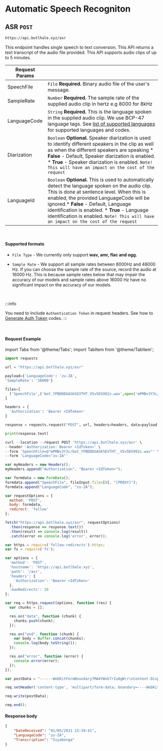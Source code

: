 # Automatic Speech Recogniton
## ASR `POST`

```bash
https://api.botlhale.xyz/asr
```
This endpoint handles single speech to text conversion. This API returns a text transcript of the audio file provided. This API supports audio clips of up to 5 minutes.

Request Params | |
| ------------- | ------------- |
| SpeechFile  | `File` **Required.** Binary audio file of the user's message.| 
| SampleRate  | `Number` **Required.** The sample rate of the supplied audio clip in hertz e.g 8000 for 8kHz|
| LanguageCode  | `String` **Required.** This is the language spoken in the supplied audio clip. We use BCP-47 language tags. See [list of supported languages](2%20-%20Languages.md) for supported languages and codes. |
| Diarization  | `Boolean`  **Optional.** Speaker diarization is used to identify different speakers in the clip as well as when the different speakers are speaking  * **False** - Default, Speaker diarization is enabled.  * **True** - Speaker diarization is enabled. `Note! This will have an impact on the cost of the request` |
| LanguageId  | `Boolean` **Optional.** This is used to automatically detect the language spoken on the audio clip. This is done at sentence level. When this is enabled, the provided LanguageCode will be ignored.* **False** - Default, Language identification is enabled. * **True** - Language identification is enabled. `Note! This will have an impact on the cost of the request`|

<br />

#### Supported formats
* `File Type` - We currently only support **wav, amr, flac and ogg.**

* `Sample Rate` - We support all sample rates between 8000Hz and 48000 Hz. If you can choose the sample rate of the source, record the audio at 16000 Hz. This is because sample rates below that may impair the accuracy of our models and sample rates above 16000 Hz have no significant impact on the accuracy of our models.  

<br />

:::info

You need to Include `Authentication Token` in request headers. See how to 
[Generate Auth Token](../../1%20-%20Authentication.md#generate-a-bearer-token-post)
 codes.
:::


<br />

#### Request Example

import Tabs from '@theme/Tabs';
import TabItem from '@theme/TabItem';

<Tabs>
<TabItem value="py" label="Python">

```py
import requests

url = "https://api.botlhale.xyz/asr"

payload={'LanguageCode': 'zu-ZA',
'SampleRate': '16000'}

files=[
  ('SpeechFile',('bot_YPBDDDGASKSEVTHT_V5v5DS992s.wav',open('mPMBv3Y3c/bot_YPBDDDGASKSEVTHT__V5v5DS992s.wav','rb'),'audio/wav'))
]

headers = {
  'Authorization': 'Bearer <IdToken>'
}

response = requests.request("POST", url, headers=headers, data=payload, files=files)

print(response.text)
```

</TabItem>
<TabItem value="bash" label="Bash" default>

```js 
curl --location --request POST 'https://api.botlhale.xyz/asr' \
--header 'Authorization: Bearer <IdToken>' \
--form 'SpeechFile=@"mPMBv3Y3c/bot_YPBDDDGASKSEVTHT__V5v5DS992s.wav"' \
--form 'LanguageCode="zu-ZA"'
```

</TabItem>
<TabItem value="js" label="JavaScript">

```js
var myHeaders = new Headers();
myHeaders.append("Authorization", "Bearer <IdToken>");

var formdata = new FormData();
formdata.append("SpeechFile", fileInput.files[0], "[PROXY]");
formdata.append("LanguageCode", "zu-ZA");

var requestOptions = {
  method: 'POST',
  body: formdata,
  redirect: 'follow'
};

fetch("https://api.botlhale.xyz/asr", requestOptions)
  .then(response => response.text())
  .then(result => console.log(result))
  .catch(error => console.log('error', error));
```

</TabItem>
<TabItem value="nodejs" label="Node JS - Native">

```js
var https = require('follow-redirects').https;
var fs = require('fs');

var options = {
  'method': 'POST',
  'hostname': 'https://api.botlhale.xyz',
  'path': '/asr',
  'headers': {
    'Authorization': 'Bearer <IdToken>'
  },
  'maxRedirects': 20
};

var req = https.request(options, function (res) {
  var chunks = [];

  res.on("data", function (chunk) {
    chunks.push(chunk);
  });

  res.on("end", function (chunk) {
    var body = Buffer.concat(chunks);
    console.log(body.toString());
  });

  res.on("error", function (error) {
    console.error(error);
  });
});

var postData = "------WebKitFormBoundary7MA4YWxkTrZu0gW\r\nContent-Disposition: form-data; name=\"SpeechFile\"; filename=\"[PROXY]\"\r\nContent-Type: \"{Insert_File_Content_Type}\"\r\n\r\n" + fs.readFileSync('mPMBv3Y3c/bot_YPBDDDGASKSEVTHT_V5v5DS992s.wav') + "\r\n------WebKitFormBoundary7MA4YWxkTrZu0gW\r\nContent-Disposition: form-data; name=\"LanguageCode\"\r\n\r\nIsiZulu\r\n------WebKitFormBoundary7MA4YWxkTrZu0gW--";

req.setHeader('content-type', 'multipart/form-data; boundary=----WebKitFormBoundary7MA4YWxkTrZu0gW');

req.write(postData);

req.end();
```

</TabItem>
</Tabs>


#### Response body
```json
{
    "DateReceived": "01/05/2021 15:39:41",
    "LanguageCode": "zu-ZA",
    "Transcription": "Siyabonga"
}
```

